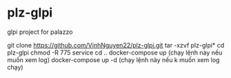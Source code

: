 # plz-glpi
glpi project for palazzo

git clone https://github.com/VinhNguyen22/plz-glpi.git
tar -xzvf plz-glpi*
cd plz-glpi
chmod -R 775 service
cd ..
docker-compose up (chạy lệnh này nếu muốn xem log)
docker-compose up -d (chạy lệnh này nếu k muốn xem log chạy)
